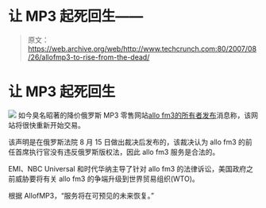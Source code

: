 # 让 MP3 起死回生——

> 原文：<https://web.archive.org/web/http://www.techcrunch.com:80/2007/08/26/allofmp3-to-rise-from-the-dead/>

# 让 MP3 起死回生

[![](img/19d276e6d9b1e4207b4643a6e41fa527.png)](https://web.archive.org/web/20220525035916/http://www.crunchbase.com/company/allofmp3) 如今臭名昭著的降价俄罗斯 MP3 零售网站[allo fm3](https://web.archive.org/web/20220525035916/http://www.crunchbase.com/company/allofmp3)[的所有者发布](https://web.archive.org/web/20220525035916/http://blogs.allofmp3.ru/music_news/2007/08/31/the-service-will-be-resumed/)消息称，该网站将很快重新开始交易。

该声明是在俄罗斯法院 8 月 15 日做出裁决后发布的，该裁决认为 allo fm3 的前任首席执行官没有违反俄罗斯版权法，因此 allo fm3 服务是合法的。

EMI、NBC Universal 和时代华纳主导了针对 allo fm3 的法律诉讼，美国政府之前威胁要将有关 allo fm3 的争端升级到世界贸易组织(WTO)。

根据 AllofMP3，“服务将在可预见的未来恢复。”